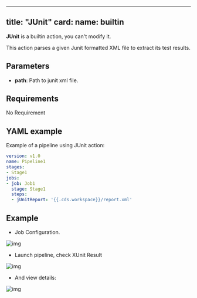 
---
title: "JUnit"
card:
  name: builtin
---

**JUnit** is a builtin action, you can't modify it.

This action parses a given Junit formatted XML file to extract its test results.

## Parameters

* **path**: Path to junit xml file.


## Requirements

No Requirement

## YAML example

Example of a pipeline using JUnit action:
```yml
version: v1.0
name: Pipeline1
stages:
- Stage1
jobs:
- job: Job1
  stage: Stage1
  steps:
  - jUnitReport: '{{.cds.workspace}}/report.xml'

```

## Example

* Job Configuration.

![img](/images/workflows.pipelines.actions.builtin.junit-job.png)

* Launch pipeline, check XUnit Result

![img](/images/workflows.pipelines.actions.builtin.junit-view.png)

* And view details:

![img](/images/workflows.pipelines.actions.builtin.junit-view-details.png)
